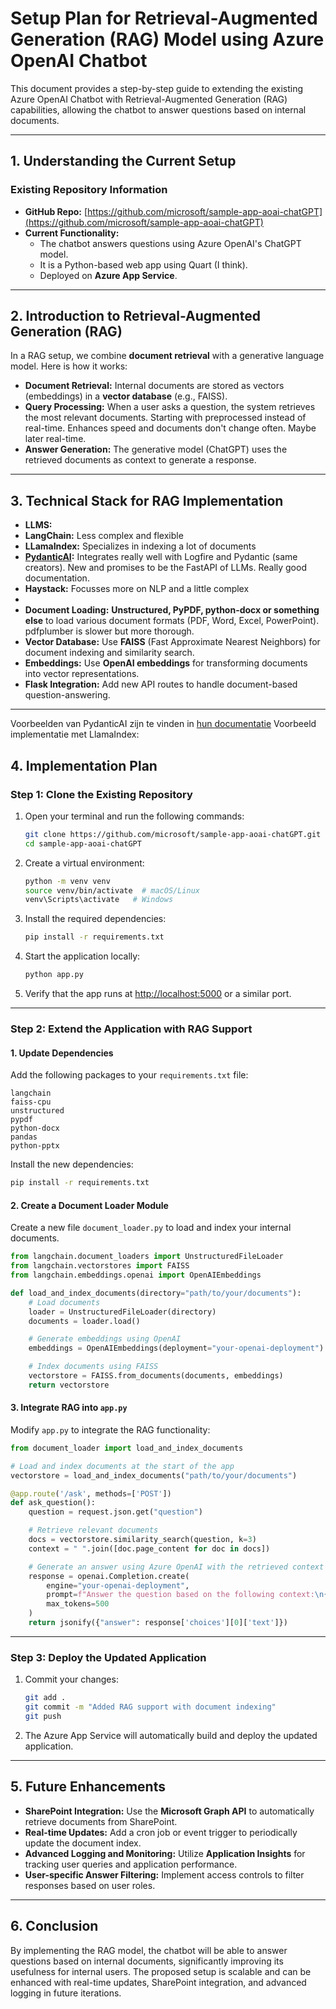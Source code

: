 # Setup Plan for Retrieval-Augmented Generation (RAG) Model using Azure OpenAI Chatbot

This document provides a step-by-step guide to extending the existing Azure OpenAI Chatbot with Retrieval-Augmented Generation (RAG) capabilities, allowing the chatbot to answer questions based on internal documents.

---

## **1. Understanding the Current Setup**
### Existing Repository Information
- **GitHub Repo:** [https://github.com/microsoft/sample-app-aoai-chatGPT](https://github.com/microsoft/sample-app-aoai-chatGPT)
- **Current Functionality:**
  - The chatbot answers questions using Azure OpenAI's ChatGPT model.
  - It is a Python-based web app using Quart (I think).
  - Deployed on **Azure App Service**.

---

## **2. Introduction to Retrieval-Augmented Generation (RAG)**
In a RAG setup, we combine **document retrieval** with a generative language model. Here is how it works:

- **Document Retrieval:** Internal documents are stored as vectors (embeddings) in a **vector database** (e.g., FAISS).
- **Query Processing:** When a user asks a question, the system retrieves the most relevant documents. Starting with preprocessed instead of real-time. Enhances speed and documents don't change often. Maybe later real-time.
- **Answer Generation:** The generative model (ChatGPT) uses the retrieved documents as context to generate a response.

---

## **3. Technical Stack for RAG Implementation**
- **LLMS:**
-   **LangChain:** Less complex and flexible
-   **LLamaIndex:** Specializes in indexing a lot of documents
-   **[PydanticAI](https://ai.pydantic.dev/examples/rag/#example-code):** Integrates really well with Logfire and Pydantic (same creators). New and promises to be the FastAPI of LLMs. Really good documentation.
-   **Haystack:** Focusses more on NLP and a little complex
-   
- **Document Loading:**  **Unstructured, PyPDF, python-docx or something else** to load various document formats (PDF, Word, Excel, PowerPoint). pdfplumber is slower but more thorough.
- **Vector Database:** Use **FAISS** (Fast Approximate Nearest Neighbors) for document indexing and similarity search.
- **Embeddings:** Use **OpenAI embeddings** for transforming documents into vector representations.
- **Flask Integration:** Add new API routes to handle document-based question-answering.

---

Voorbeelden van PydanticAI zijn te vinden in [hun documentatie](https://ai.pydantic.dev/examples/rag/#example-code)
Voorbeeld implementatie met LlamaIndex:
## **4. Implementation Plan**

### **Step 1: Clone the Existing Repository**
1. Open your terminal and run the following commands:
   ```bash
   git clone https://github.com/microsoft/sample-app-aoai-chatGPT.git
   cd sample-app-aoai-chatGPT
   ```
2. Create a virtual environment:
   ```bash
   python -m venv venv
   source venv/bin/activate  # macOS/Linux
   venv\Scripts\activate   # Windows
   ```
3. Install the required dependencies:
   ```bash
   pip install -r requirements.txt
   ```
4. Start the application locally:
   ```bash
   python app.py
   ```
5. Verify that the app runs at [http://localhost:5000](http://localhost:5000) or a similar port.

---

### **Step 2: Extend the Application with RAG Support**

#### **1. Update Dependencies**
Add the following packages to your `requirements.txt` file:
```
langchain
faiss-cpu
unstructured
pypdf
python-docx
pandas
python-pptx
```
Install the new dependencies:
```bash
pip install -r requirements.txt
```

#### **2. Create a Document Loader Module**
Create a new file `document_loader.py` to load and index your internal documents.

```python
from langchain.document_loaders import UnstructuredFileLoader
from langchain.vectorstores import FAISS
from langchain.embeddings.openai import OpenAIEmbeddings

def load_and_index_documents(directory="path/to/your/documents"):
    # Load documents
    loader = UnstructuredFileLoader(directory)
    documents = loader.load()

    # Generate embeddings using OpenAI
    embeddings = OpenAIEmbeddings(deployment="your-openai-deployment")

    # Index documents using FAISS
    vectorstore = FAISS.from_documents(documents, embeddings)
    return vectorstore
```

#### **3. Integrate RAG into `app.py`**
Modify `app.py` to integrate the RAG functionality:

```python
from document_loader import load_and_index_documents

# Load and index documents at the start of the app
vectorstore = load_and_index_documents("path/to/your/documents")

@app.route('/ask', methods=['POST'])
def ask_question():
    question = request.json.get("question")

    # Retrieve relevant documents
    docs = vectorstore.similarity_search(question, k=3)
    context = " ".join([doc.page_content for doc in docs])

    # Generate an answer using Azure OpenAI with the retrieved context
    response = openai.Completion.create(
        engine="your-openai-deployment",
        prompt=f"Answer the question based on the following context:\n{context}\n\nQuestion: {question}",
        max_tokens=500
    )
    return jsonify({"answer": response['choices'][0]['text']})
```

---

### **Step 3: Deploy the Updated Application**
1. Commit your changes:
   ```bash
   git add .
   git commit -m "Added RAG support with document indexing"
   git push
   ```
2. The Azure App Service will automatically build and deploy the updated application.

---

## **5. Future Enhancements**
- **SharePoint Integration:** Use the **Microsoft Graph API** to automatically retrieve documents from SharePoint.
- **Real-time Updates:** Add a cron job or event trigger to periodically update the document index.
- **Advanced Logging and Monitoring:** Utilize **Application Insights** for tracking user queries and application performance.
- **User-specific Answer Filtering:** Implement access controls to filter responses based on user roles.

---

## **6. Conclusion**
By implementing the RAG model, the chatbot will be able to answer questions based on internal documents, significantly improving its usefulness for internal users. The proposed setup is scalable and can be enhanced with real-time updates, SharePoint integration, and advanced logging in future iterations.


